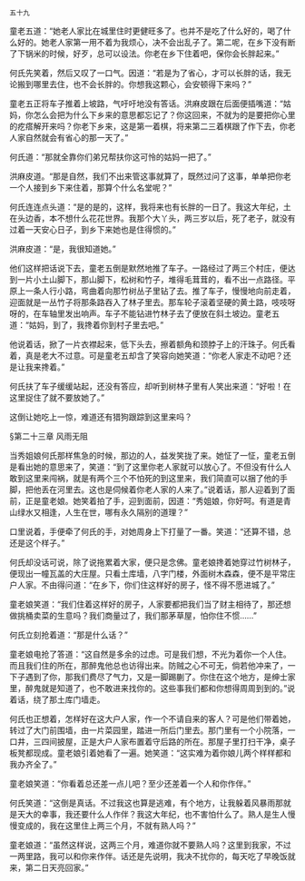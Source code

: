     五十九 

   童老五道：“她老人家比在城里住时更健旺多了。也并不是吃了什么好的，喝了什么好的。她老人家第一用不着为我烦心，决不会出乱子了。第二呢，在乡下没有断了下锅米的时候，好歹，总可以设法。你老在乡下住着吧，保你会长胖起来。”

   何氏先笑着，然后又叹了一口气。因道：“若是为了省心，才可以长胖的话，我无论搬到哪里去住，也不会长胖的。你想我这颗心，会安顿得下来吗？”

   童老五正将车子推着上坡路，气吁吁地没有答话。洪麻皮跟在后面便插嘴道：“姑妈，你怎么会把为什么下乡来的意思都忘记了？你这回来，不就为的是要把你心里的疙瘩解开来吗？你老下乡来，这是第一着棋，将来第二三着棋跟了作下去，你老人家自然就会有省心的那一天了。”

   何氏道：“那就全靠你们弟兄帮扶你这可怜的姑妈一把了。”

   洪麻皮道。“那是自然，我们不出来管这事就算了，既然过问了这事，单单把你老一个人接到乡下来住着，那算个什么名堂呢？”

   何氏连连点头道：“是的是的，这样，我将来也有长胖的一日了。我这大年纪，土在头边香，本不想什么花花世界。我那个大丫头，两三岁以后，死了老子，就没有过着一天安心日子，到乡下来她也是住得惯的。”

   洪麻皮道：“是，我很知道她。”

   他们这样把话说下去，童老五倒是默然地推了车子。一路经过了两三个村庄，便达到一片小土山脚下，那山脚下，松树和竹子，堆得毛茸茸的，看不出一点路径。平原上一条人行小路，弯曲着向那竹树丛子里钻了去。推了车子，慢慢地向前走着，迎面就是一丛竹子将那条路吞入了林子里去。那车轮子滚着坚硬的黄土路，吱吱呀呀的，在车轴里发出响声。车子不能钻进竹林子去了便放在斜土坡边。童老五道：“姑妈，到了，我搀着你到村子里去吧。”

   他说着话，掀了一片衣襟起来，低下头去，擦着额角和颈脖子上的汗珠子。何氏看着，真是老大不过意。可是童老五却含了笑容向她笑道：“你老人家走不动吧？还是让我来搀着。”

   何氏扶了车子缓缓站起，还没有答应，却听到树林子里有人笑出来道：“好啦！在这里捉住了就不要放她了。”

   这倒让她吃上一惊，难道还有猎狗跟踪到这里来吗？

   §第二十三章 风雨无阻

   当秀姐娘何氏那样焦急的时候，那边的人，益发笑拢了来。她怔了一怔，童老五倒是看出她的意思来了，笑道：“到了这里你老人家就可以放心了。不但没有什么人敢到这里来闯祸，就是有两个三个不怕死的到这里来，我们简直可以捆了他的手脚，把他丢在河里去。这也是伺候着你老人家的人来了。”说着话，那人迎着到了面前，正是童老娘。她笑着拍了手，迎到面前，因道：“秀姐娘，你好呵。有道是青山绿水又相逢，人生在世，哪有永久隔别的道理？”

   口里说着，手便牵了何氏的手，对她周身上下打量了一番。笑道：“还算不错，总还是这个样子。”

   何氏却没话可说，除了说拖累着大家，便只是念佛。童老娘搀着她穿过竹树林子，便现出一幢瓦盖的大庄屋。只看土库墙，八字门楼，外面树木森森，便不是平常庄户人家。不由得问道：“在乡下，你们住这样好的房子，怪不得不愿进城了。”

   童老娘笑道：“我们住着这样好的房子，人家要都把我们当了财主相待了，那还想做挑桶卖菜的生意吗？我们商量过了，我们那茅草屋，怕你住不惯……”

   何氏立刻抢着道：“那是什么话？”

   童老娘电抢了答道：“这自然是多余的过虑。可是我们想，不光为着你一个人住。而且我们住的所在，那醉鬼他总也访得出来。防贼之心不可无，倘若他冲来了，一下子遇到了你，那我们费尽了气力，又是一脚踢蒯了。你住在这个地方，是绅士家里，醉鬼就是知道了，也不敢进来找你的。这些事我们都和你想得周周到到的。”说着话，绕了那土库门墙走。

   何氏也正想着，怎样好在这大户人家，作一个不请自来的客人？可是他们带着她，转过了大门前围墙，由一片菜园里，踏进一所后门里去。那门里有一个小院落，一口井，三四间披屋，正是大户人家布置着守后路的所在。那屋子里打扫干净，桌子板凳都现成。童老娘引着她看了一遍。她笑道：“这实难为着你娘儿两个样样都和我办齐全了。”

   童老娘笑道：“你看着总还差一点儿吧？至少还差着一个人和你作伴。”

   何氏笑道：“这倒是真话。不过我这也算是逃难，有个地方，让我躲着风暴雨那就是天大的幸事，我还要什么人作伴？我这大年纪，也不害怕什么了。熟人是生人慢慢变成的，我在这里住上两三个月，不就有熟人吗？”

   童老娘道：“虽然这样说，这两三个月，难道你就不要熟人吗？这里到我家，不过一两里路，我可以和你来作伴。话还是先说明，我决不扰你的，每天吃了早晚饭就来，第二日天亮回家。”

